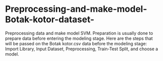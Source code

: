 # Preprocessing-and-make-model-Botak-kotor-dataset-
Preprocessing data and make model SVM.
Preparation is usually done to prepare data before entering the modeling stage. Here are the steps that will be passed on the Botak kotor.csv data before the modeling stage: Import Library, Input Dataset, Preprocessing, Train-Test Split, and choose a model.
